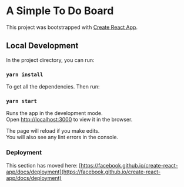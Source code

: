 # A Simple To Do Board

This project was bootstrapped with [Create React App](https://github.com/facebook/create-react-app).

## Local Development

In the project directory, you can run:

### `yarn install`

To get all the dependencies. Then run:

### `yarn start`

Runs the app in the development mode.\
Open [http://localhost:3000](http://localhost:3000) to view it in the browser.

The page will reload if you make edits.\
You will also see any lint errors in the console.
### Deployment

This section has moved here: [https://facebook.github.io/create-react-app/docs/deployment](https://facebook.github.io/create-react-app/docs/deployment)
